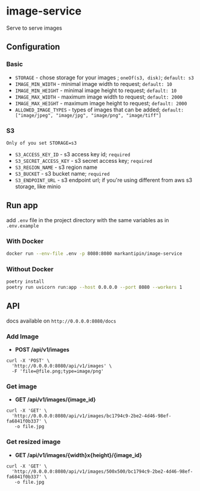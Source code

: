 # image-service
Serve to serve images

## Configuration
### Basic
* `STORAGE` - chose storage for your images ; `oneOf(s3, disk)`; `default: s3`
* `IMAGE_MIN_WIDTH` - minimal image width to request; `default: 10`
* `IMAGE_MIN_HEIGHT` - minimal image height to request; `default: 10`
* `IMAGE_MAX_WIDTH` - maximum image width to request; `default: 2000`
* `IMAGE_MAX_HEIGHT` - maximum image height to request; `default: 2000`
* `ALLOWED_IMAGE_TYPES` - types of images that can be added; `default: ["image/jpeg", "image/jpg", "image/png", "image/tiff"]`

### S3
`Only of you set STORAGE=s3`
* `S3_ACCESS_KEY_ID` - s3 access key id; `required`
* `S3_SECRET_ACCESS_KEY` - s3 secret access key; `required`
* `S3_REGION_NAME` - s3 region name
* `S3_BUCKET` - s3 bucket name; `required`
* `S3_ENDPOINT_URL` - s3 endpoint url; if you're using different from aws s3 storage, like minio


## Run app
add `.env` file in the project directory with the same variables as in `.env.example`

### With Docker
```bash
docker run --env-file .env -p 8080:8080 markantipin/image-service
```

### Without Docker
```bash
poetry install
poetry run uvicorn run:app --host 0.0.0.0 --port 8080 --workers 1
```

## API
docs available on ```http://0.0.0.0:8080/docs```

### Add Image
* **POST /api/v1/images**
```curl
curl -X 'POST' \
  'http://0.0.0.0:8080/api/v1/images' \
  -F 'file=@file.png;type=image/png'
```

### Get image
* **GET /api/v1/images/{image_id}**
```curl
curl -X 'GET' \
  'http://0.0.0.0:8080/api/v1/images/bc1794c9-2be2-4d46-98ef-fa6841f0b337' \
   -o file.jpg
```

### Get resized image
* **GET /api/v1/images/{width}x{height}/{image_id}**
```curl
curl -X 'GET' \
  'http://0.0.0.0:8080/api/v1/images/500x500/bc1794c9-2be2-4d46-98ef-fa6841f0b337' \
   -o file.jpg
```
